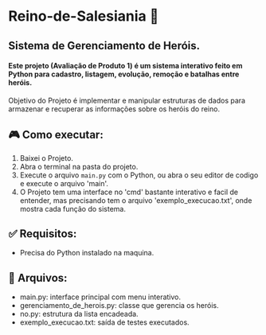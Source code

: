 # Reino-de-Salesiania  🏰
## Sistema de Gerenciamento de Heróis.
#### Este projeto (Avaliação de Produto 1) é um sistema interativo feito em Python para cadastro, listagem, evolução, remoção e batalhas entre heróis.
Objetivo do Projeto é implementar e manipular estruturas de dados para armazenar e recuperar as informações sobre os heróis do reino. 

## 🎮 Como executar:
1. Baixei o Projeto.
2. Abra o terminal na pasta do projeto.
3. Execute o arquivo `main.py` com o Python, ou abra o seu editor de codigo e execute o arquivo 'main'.
4. O Projeto tem uma interface no 'cmd' bastante interativo e facil de entender, mas precisando tem o arquivo 'exemplo_execucao.txt', onde mostra cada função do sistema.

## ✅ Requisitos:
- Precisa do Python instalado na maquina.
  
## 📁 Arquivos:
- main.py: interface principal com menu interativo.
- gerenciamento_de_herois.py: classe que gerencia os heróis.
- no.py: estrutura da lista encadeada.
- exemplo_execucao.txt: saída de testes executados.